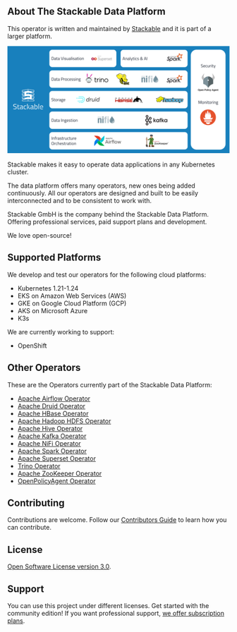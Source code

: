 ## About The Stackable Data Platform

This operator is written and maintained by [Stackable](https://www.stackable.tech) and it is part of a larger platform.

![Stackable Data Platform Overview](./.readme/static/borrowed/sdp_overview.png)

Stackable makes it easy to operate data applications in any Kubernetes cluster.

The data platform offers many operators, new ones being added continuously. All our operators are designed and built to be easily interconnected and to be consistent to work with.

Stackable GmbH is the company behind the Stackable Data Platform. Offering professional services, paid support plans and development.

We love open-source!

## Supported Platforms

We develop and test our operators for the following cloud platforms:

* Kubernetes 1.21-1.24
* EKS on Amazon Web Services (AWS)
* GKE on Google Cloud Platform (GCP)
* AKS on Microsoft Azure
* K3s

We are currently working to support:

* OpenShift

## Other Operators

These are the Operators currently part of the Stackable Data Platform:

- [Apache Airflow Operator](https://github.com/stackabletech/airflow-operator)
- [Apache Druid Operator](https://github.com/stackabletech/druid-operator)
- [Apache HBase Operator](https://github.com/stackabletech/hbase-operator)
- [Apache Hadoop HDFS Operator](https://github.com/stackabletech/hdfs-operator)
- [Apache Hive Operator](https://github.com/stackabletech/hive-operator)
- [Apache Kafka Operator](https://github.com/stackabletech/kafka-operator)
- [Apache NiFi Operator](https://github.com/stackabletech/nifi-operator)
- [Apache Spark Operator](https://github.com/stackabletech/spark-k8s-operator)
- [Apache Superset Operator](https://github.com/stackabletech/superset-operator)
- [Trino Operator](https://github.com/stackabletech/trino-operator)
- [Apache ZooKeeper Operator](https://github.com/stackabletech/zookeeper-operator)
- [OpenPolicyAgent Operator](https://github.com/stackabletech/opa-operator)

## Contributing

Contributions are welcome. Follow our [Contributors Guide](https://docs.stackable.tech/home/stable/contributor/index.html) to learn how you can contribute.

## License

[Open Software License version 3.0](./LICENSE).

## Support

You can use this project under different licenses. Get started with the community edition! If you want professional support, [we offer subscription plans](https://stackable.tech/en/plans/).